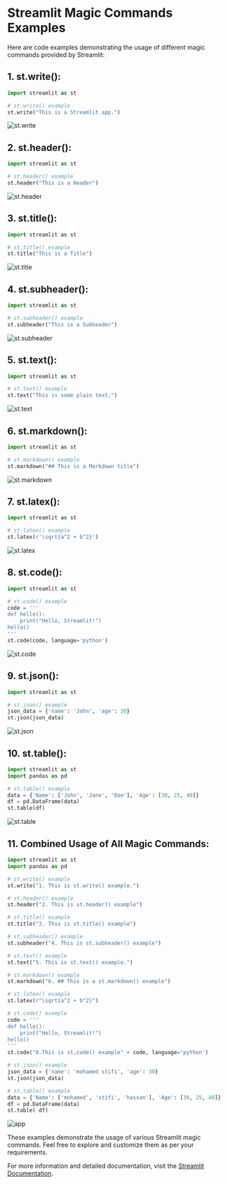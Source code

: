 # Streamlit Magic Commands Examples

Here are code examples demonstrating the usage of different magic commands provided by Streamlit:

## 1. st.write():
```python
import streamlit as st

# st.write() example
st.write("This is a Streamlit app.")
```
![st.write](../../images/magic%20commands/st.write.png)

## 2. st.header():
```python
import streamlit as st

# st.header() example
st.header("This is a Header")
```
![st.header](../../images/magic%20commands/st.header.png)

## 3. st.title():
```python
import streamlit as st

# st.title() example
st.title("This is a Title")
```
![st.title](../../images/magic%20commands/st.title.png)

## 4. st.subheader():
```python
import streamlit as st

# st.subheader() example
st.subheader("This is a Subheader")
```
![st.subheader](../../images/magic%20commands/st.subheader.png)

## 5. st.text():
```python
import streamlit as st

# st.text() example
st.text("This is some plain text.")
```
![st.text](../../images/magic%20commands/st.text.png)

## 6. st.markdown():
```python
import streamlit as st

# st.markdown() example
st.markdown("## This is a Markdown title")
```
![st.markdown](../../images/magic%20commands/st.markdown.png)

## 7. st.latex():
```python
import streamlit as st

# st.latex() example
st.latex(r'\sqrt{a^2 + b^2}')
```
![st.latex](../../images/magic%20commands/st.latex.png)

## 8. st.code():
```python
import streamlit as st

# st.code() example
code = '''
def hello():
    print("Hello, Streamlit!")
hello()
'''
st.code(code, language='python')
```
![st.code](../../images/magic%20commands/st.code.png)

## 9. st.json():
```python
import streamlit as st

# st.json() example
json_data = {'name': 'John', 'age': 30}
st.json(json_data)
```
![st.json](../../images/magic%20commands/st.json.png)

## 10. st.table():
```python
import streamlit as st
import pandas as pd

# st.table() example
data = {'Name': ['John', 'Jane', 'Doe'], 'Age': [30, 25, 40]}
df = pd.DataFrame(data)
st.table(df)
```
![st.table](../../images/magic%20commands/st.table.png)

## 11. Combined Usage of All Magic Commands:
```python
import streamlit as st
import pandas as pd

# st.write() example
st.write("1. This is st.write() example.")

# st.header() example
st.header("2. This is st.header() example")

# st.title() example
st.title("3. This is st.title() example")

# st.subheader() example
st.subheader("4. This is st.subheader() example")

# st.text() example
st.text("5. This is st.text() example.")

# st.markdown() example
st.markdown("6. ## This is a st.markdown() example")

# st.latex() example
st.latex(r"\sqrt{a^2 + b^2}")

# st.code() example
code = '''
def hello():
    print("Hello, Streamlit!")
hello()
'''
st.code("8.This is st.code() example" + code, language='python')

# st.json() example
json_data = {'name': 'mohamed stifi', 'age': 30}
st.json(json_data)

# st.table() example
data = {'Name': ['mohamed', 'stifi', 'hassan'], 'Age': [30, 25, 40]}
df = pd.DataFrame(data)
st.table( df)
```
![app](../../images/magic%20commands/app.png)

These examples demonstrate the usage of various Streamlit magic commands. Feel free to explore and customize them as per your requirements.

For more information and detailed documentation, visit the [Streamlit Documentation](https://docs.streamlit.io/develop/api-reference).
```
